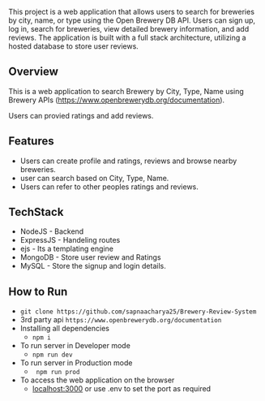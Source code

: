 This project is a web application that allows users to search for breweries by city, name, or type using the Open Brewery DB API. Users can sign up, log in, search for breweries, view detailed brewery information, and add reviews. The application is built with a full stack architecture, utilizing a hosted database to store user reviews.


## Overview
This is a web application to search Brewery by City, Type, Name using Brewery APIs (https://www.openbrewerydb.org/documentation).

Users can provied ratings and add reviews.

## Features
- Users can create profile and ratings, reviews and browse nearby breweries.
- user can search based on City, Type, Name.
- Users can refer to other peoples ratings and reviews.

## TechStack
- NodeJS - Backend
- ExpressJS - Handeling routes
- ejs - Its a templating engine
- MongoDB - Store user review and Ratings
- MySQL - Store the signup and login details.

## How to Run
- ``` git clone https://github.com/sapnaacharya25/Brewery-Review-System ```
-   3rd party api ```https://www.openbrewerydb.org/documentation ```
- Installing all dependencies
   - ``` npm i ```
- To run server in Developer mode
  - ```npm run dev```
- To run server in Production mode
  - ``` npm run prod```
- To access the web application on the browser
  - [localhost:3000](http://localhost:3000) or use .env to set the port as required
